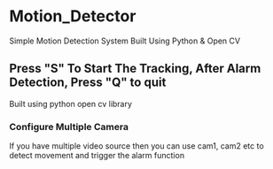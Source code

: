 # Motion_Detector
Simple Motion Detection System Built Using Python &amp; Open CV

## Press "S" To Start The Tracking, After Alarm Detection, Press "Q" to quit
Built using python open cv library

### Configure Multiple Camera
If you have multiple video source then you can use cam1, cam2 etc to detect movement and trigger the alarm function

